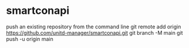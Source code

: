 # smartconapi

push an existing repository from the command line
git remote add origin https://github.com/unitd-manager/smartconapi.git
git branch -M main
git push -u origin main
